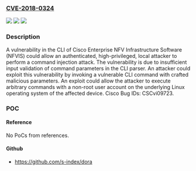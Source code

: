 ### [CVE-2018-0324](https://cve.mitre.org/cgi-bin/cvename.cgi?name=CVE-2018-0324)
![](https://img.shields.io/static/v1?label=Product&message=Cisco%20Enterprise%20NFV%20Infrastructure%20Software&color=blue)
![](https://img.shields.io/static/v1?label=Version&message=n%2Fa&color=blue)
![](https://img.shields.io/static/v1?label=Vulnerability&message=CWE-77&color=brighgreen)

### Description

A vulnerability in the CLI of Cisco Enterprise NFV Infrastructure Software (NFVIS) could allow an authenticated, high-privileged, local attacker to perform a command injection attack. The vulnerability is due to insufficient input validation of command parameters in the CLI parser. An attacker could exploit this vulnerability by invoking a vulnerable CLI command with crafted malicious parameters. An exploit could allow the attacker to execute arbitrary commands with a non-root user account on the underlying Linux operating system of the affected device. Cisco Bug IDs: CSCvi09723.

### POC

#### Reference
No PoCs from references.

#### Github
- https://github.com/s-index/dora

